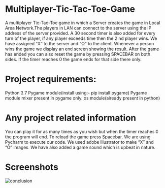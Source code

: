 # Multiplayer-Tic-Tac-Toe-Game
A multiplayer Tic-Tac-Toe game in
which a Server creates the game in Local Area
Network.The players in LAN can connect to the server
using the IP address of the server provided. A 30
second timer is also added for every turn of the
player, if any player exceeds time then the 2 nd player
wins.
We have assigned “X” to the server and “O” to the
client. Whenever a person wins the game we display
an end screen showing the result. After the game has
ended you can also reset the game by pressing
SPACEBAR on both sides. If the timer reaches 0 the
game ends for that side there only.

# Project requirements:
Python 3.7
Pygame module(install using:- pip install pygame)
Pygame module mixer present in pygame only.
os module(already present in python)

# Any project related information
You can play it for as many times as you wish but when the timer reaches
0 the program will end.
To reload the game press Spacebar.
We are using Pycharm to execute our code.
We used adobe Illustrator to make “X” and “O” images.
We have also added a game sound which is upbeat in nature.

# Screenshots
![conclusion](https://github.com//AyushYadav29/Multiplayer-Tic-Tac-Toe-Game/tree/main/TicTacToe_Multiplayer/screenshots/conclusion.jpg)
